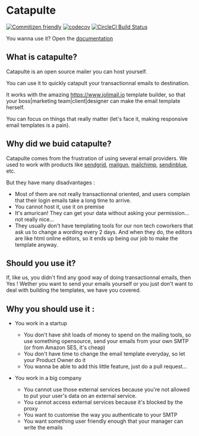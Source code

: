 # Catapulte

[![Commitizen friendly](https://img.shields.io/badge/commitizen-friendly-brightgreen.svg)](http://commitizen.github.io/cz-cli/)
[![codecov](https://codecov.io/gh/in-your-saas/catapulte/branch/master/graph/badge.svg)](https://codecov.io/gh/in-your-saas/catapulte)
[![CircleCI Build Status](https://circleci.com/gh/in-your-saas/catapulte.svg?style=shield)](https://circleci.com/gh/in-your-saas/catapulte)

You wanna use it? Open the [documentation](doc/index.md)

## What is catapulte?
Catapulte is an open source mailer you can host yourself.

You can use it to quickly catapult your transactionnal emails to destination.

It works with the amazing https://www.jolimail.io template builder, so that your boss|marketing team|client|designer can make the email template herself.

You can focus on things that really matter (let's face it, making responsive email templates is a pain).

## Why did we buid catapulte?

Catapulte comes from the frustration of using several email providers. 
We used to work with products like [sendgrid](https://sendgrid.com/),
[mailgun](https://www.mailgun.com/), [mailchimp](https://mailchimp.com/), [sendinblue](https://www.sendinblue.com/), etc. 

But they have many disadvantages : 

- Most of them are not really transactionnal oriented, and users complain that their login emails take a long time to arrive.
- You cannot host it, use it on premise
- It's amurican! They can get your data without asking your permission... not really nice...
- They usually don't have templating tools for our non tech coworkers that ask us to change a wording every 2 days.
  And when they do, the editors are like html online editors, so it ends up being our job to make the template anyway.

## Should you use it?

If, like us, you didn't find any good way of doing transactionnal emails, then Yes !
Wether you want to send your emails yourself or you just don't want to deal with building the templates, we have you covered.

## Why you should use it :

- You work in a startup
  - You don't have shit loads of money to spend on the mailing tools, so use something opensource, send your emails from your own SMTP (or from Amazon SES, it's cheap)
  - You don't have time to change the email template everyday, so let your Product Owner do it
  - You wanna be able to add this little feature, just do a pull request...

- You work in a big company
  - You cannot use those external services because you're not allowed to put your user's data on an external service.
  - You cannot access external services because it's blocked by the proxy
  - You want to customise the way you authenticate to your SMTP
  - You want something user friendly enough that your manager can write the emails

